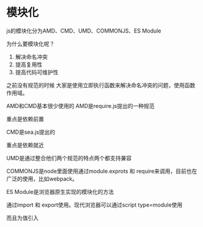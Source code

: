 # 模块化

js的模块化分为AMD、CMD、UMD、COMMONJS、ES Module

为什么要模块化呢？

1. 解决命名冲突
2. 提高复用性
3. 提高代码可维护性



之前没有规范的时候 大家是使用立即执行函数来解决命名冲突的问题，使用函数作用域。

AMD和CMD基本很少使用的 AMD是require.js提出的一种规范 

重点是依赖前置

CMD是sea.js提出的

重点是依赖就近

UMD是通过整合他们两个规范的特点两个都支持兼容

COMMONJS是node里面使用通过module.exprots 和 require来调用，目前也在广泛的使用，比如webpack。

ES Module是浏览器原生实现的模块化的方法

通过import 和 export使用。现代浏览器可以通过script type=module使用

而且为值引入



